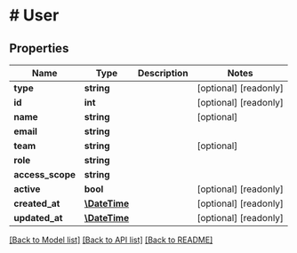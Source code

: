 # # User

## Properties

Name | Type | Description | Notes
------------ | ------------- | ------------- | -------------
**type** | **string** |  | [optional] [readonly] 
**id** | **int** |  | [optional] [readonly] 
**name** | **string** |  | [optional] 
**email** | **string** |  | 
**team** | **string** |  | [optional] 
**role** | **string** |  | 
**access_scope** | **string** |  | 
**active** | **bool** |  | [optional] [readonly] 
**created_at** | [**\DateTime**](\DateTime.md) |  | [optional] [readonly] 
**updated_at** | [**\DateTime**](\DateTime.md) |  | [optional] [readonly] 

[[Back to Model list]](../../README.md#documentation-for-models) [[Back to API list]](../../README.md#documentation-for-api-endpoints) [[Back to README]](../../README.md)


